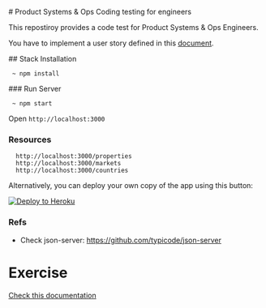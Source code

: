 # Product Systems & Ops Coding testing for engineers 

This repostiroy provides a code test for Product Systems & Ops Engineers.

You have to implement a user story defined in this [document](./docs/stories.md).

## Stack Installation

```
 ~ npm install
```

### Run Server

```
 ~ npm start
```

Open `http://localhost:3000`

### Resources

```
  http://localhost:3000/properties
  http://localhost:3000/markets
  http://localhost:3000/countries
```

Alternatively, you can deploy your own copy of the app using this button:

[![Deploy to Heroku](https://www.herokucdn.com/deploy/button.png)](https://heroku.com/deploy)

### Refs
 * Check json-server: https://github.com/typicode/json-server


# Exercise 

[Check this documentation](./docs/stories.md)
